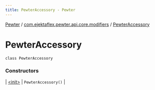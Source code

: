 ```yaml
---
title: PewterAccessory - Pewter
---
```


[Pewter](../../index.html) / [com.ejektaflex.pewter.api.core.modifiers](../index.html) / [PewterAccessory](./index.html)

# PewterAccessory

`class PewterAccessory`

### Constructors

| [&lt;init&gt;](-init-.html) | `PewterAccessory()` |

